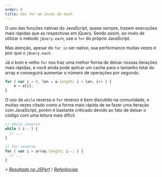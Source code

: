 ```yaml
---
order: 8
title: Use for ao invés de each
---
```


O uso das funções nativas do JavaScript, quase sempre, trazem execuções mais rápidas que as respectivas em jQuery. Sendo assim, ao invés de utilizar o método `jQuery.each`, use o `for` do próprio JavaScript.

Mas atenção, apesar do `for in` ser nativo, sua performance muitas vezes é pior que o `jQuery.each`.

Já o bom e velho `for` nos traz uma melhor forma de deixar nossas iterações mais rápidas, e você ainda pode aplicar um cache para o tamanho total do array e conseguirá aumentar o número de operações por segundo.

```js
for ( var i = 0, len = a.length; i < len; i++ ) {
	e = a[i];
}
```

O uso de `while` reverso e `for` reverso é bem discutido na comunidade, e muitas vezes citado como a forma
mais rápida de se fazer uma iteração com JavaScript, porém é bastante criticado devido ao fato de deixar o código com uma leitura mais difícil.

```js
// while reverso
while ( i-- ) {
  // ...
}

// for reverso
for ( var i = array.length; i--; ) {
  // ...
}
```

*> [Resultado no JSPerf](http://jsperf.com/browser-diet-jquery-each-vs-for-loop) / [Referências](https://github.com/zenorocha/browser-diet/wiki/References#use-for-instead-of-each)*
